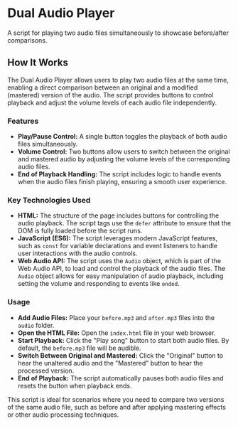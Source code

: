 # Dual Audio Player

A script for playing two audio files simultaneously to showcase before/after comparisons.

## How It Works

The Dual Audio Player allows users to play two audio files at the same time, enabling a direct comparison between an original and a modified (mastered) version of the audio. The script provides buttons to control playback and adjust the volume levels of each audio file independently.

### Features

- **Play/Pause Control:** A single button toggles the playback of both audio files simultaneously.
- **Volume Control:** Two buttons allow users to switch between the original and mastered audio by adjusting the volume levels of the corresponding audio files.
- **End of Playback Handling:** The script includes logic to handle events when the audio files finish playing, ensuring a smooth user experience.

### Key Technologies Used

- **HTML:** The structure of the page includes buttons for controlling the audio playback. The script tags use the `defer` attribute to ensure that the DOM is fully loaded before the script runs.
- **JavaScript (ES6):** The script leverages modern JavaScript features, such as `const` for variable declarations and event listeners to handle user interactions with the audio controls.
- **Web Audio API:** The script uses the `Audio` object, which is part of the Web Audio API, to load and control the playback of the audio files. The `Audio` object allows for easy manipulation of audio playback, including setting the volume and responding to events like `ended`.

### Usage

- **Add Audio Files:** Place your `before.mp3` and `after.mp3` files into the `audio` folder.
- **Open the HTML File:** Open the `index.html` file in your web browser.
- **Start Playback:** Click the "Play song" button to start both audio files. By default, the `before.mp3` file will be audible.
- **Switch Between Original and Mastered:** Click the "Original" button to hear the unaltered audio and the "Mastered" button to hear the processed version.
- **End of Playback:** The script automatically pauses both audio files and resets the button when playback ends.

This script is ideal for scenarios where you need to compare two versions of the same audio file, such as before and after applying mastering effects or other audio processing techniques.

